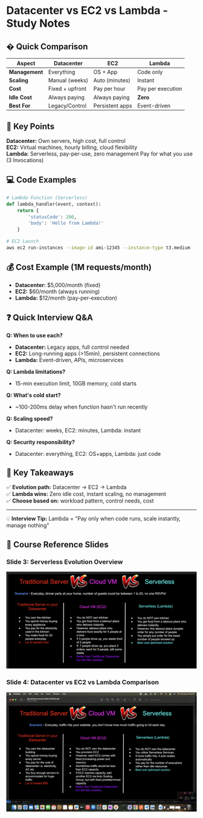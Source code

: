 # Datacenter vs EC2 vs Lambda - Study Notes

## � Quick Comparison

| Aspect | Datacenter | EC2 | Lambda |
|--------|------------|-----|--------|
| **Management** | Everything | OS + App | Code only |
| **Scaling** | Manual (weeks) | Auto (minutes) | Instant |
| **Cost** | Fixed + upfront | Pay per hour | Pay per execution |
| **Idle Cost** | Always paying | Always paying | **Zero** |
| **Best For** | Legacy/Control | Persistent apps | Event-driven |

## 🎯 Key Points

**Datacenter:** Own servers, high cost, full control  
**EC2:** Virtual machines, hourly billing, cloud flexibility  
**Lambda:** Serverless, pay-per-use, zero management
Pay for what you use
(3 Invocations)

## 💻 Code Examples

```python
# Lambda Function (Serverless)
def lambda_handler(event, context):
    return {
        'statusCode': 200,
        'body': 'Hello from Lambda!'
    }
```

```bash
# EC2 Launch
aws ec2 run-instances --image-id ami-12345 --instance-type t3.medium
```

## 💰 Cost Example (1M requests/month)
- **Datacenter:** $5,000/month (fixed)
- **EC2:** $60/month (always running)  
- **Lambda:** $12/month (pay-per-execution)

## ❓ Quick Interview Q&A

**Q: When to use each?**  
- **Datacenter:** Legacy apps, full control needed
- **EC2:** Long-running apps (>15min), persistent connections
- **Lambda:** Event-driven, APIs, microservices

**Q: Lambda limitations?**  
- 15-min execution limit, 10GB memory, cold starts

**Q: What's cold start?**  
- ~100-200ms delay when function hasn't run recently

**Q: Scaling speed?**  
- Datacenter: weeks, EC2: minutes, Lambda: instant

**Q: Security responsibility?**  
- Datacenter: everything, EC2: OS+apps, Lambda: just code

## 🎯 Key Takeaways
✅ **Evolution path:** Datacenter → EC2 → Lambda  
✅ **Lambda wins:** Zero idle cost, instant scaling, no management  
✅ **Choose based on:** workload pattern, control needs, cost

---
💡 **Interview Tip:** Lambda = "Pay only when code runs, scale instantly, manage nothing"

## 📸 Course Reference Slides

### Slide 3: Serverless Evolution Overview
![Serverless Evolution Overview](../assets/serverless_evolution_overview.png)

### Slide 4: Datacenter vs EC2 vs Lambda Comparison  
![Datacenter vs EC2 vs Lambda Comparison](../assets/datacenter_ec2_lambda_comparison.png)

